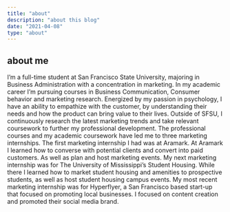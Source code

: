 ```yaml
---
title: "about"
description: "about this blog"
date: "2021-04-08"
type: "about"
---
```


## about me

I’m a full-time student at San Francisco State University, majoring in Business Administration with a concentration in marketing. In my academic career I’m pursuing courses in Business Communication, Consumer behavior and marketing research. Energized by my passion in psychology, I have an ability to empathize with the customer, by understanding their needs and how the product can bring value to their lives. Outside of SFSU, I continuously research the latest marketing trends and take relevant coursework to further my professional development. The professional courses and my academic coursework have led me to three marketing internships. The first marketing internship I had was at Aramark. At Aramark I learned how to converse with potential clients and convert into paid customers. As well as plan and host marketing events. My next marketing internship was for The University of Mississippi’s Student Housing. While there I learned how to market student housing and amenities to prospective students, as well as host student housing campus events. My most recent marketing internship was for Hyperflyer, a San Francisco based start-up that focused on promoting local businesses. I focused on content creation and promoted their social media brand.
